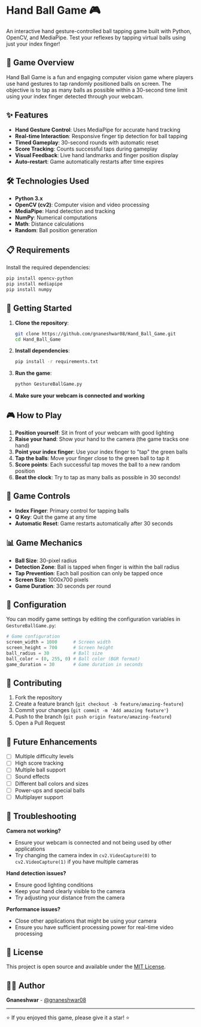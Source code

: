 # Hand Ball Game 🎮

An interactive hand gesture-controlled ball tapping game built with Python, OpenCV, and MediaPipe. Test your reflexes by tapping virtual balls using just your index finger!

## 🎯 Game Overview

Hand Ball Game is a fun and engaging computer vision game where players use hand gestures to tap randomly positioned balls on screen. The objective is to tap as many balls as possible within a 30-second time limit using your index finger detected through your webcam.

## ✨ Features

- **Hand Gesture Control**: Uses MediaPipe for accurate hand tracking
- **Real-time Interaction**: Responsive finger tip detection for ball tapping
- **Timed Gameplay**: 30-second rounds with automatic reset
- **Score Tracking**: Counts successful taps during gameplay
- **Visual Feedback**: Live hand landmarks and finger position display
- **Auto-restart**: Game automatically restarts after time expires

## 🛠️ Technologies Used

- **Python 3.x**
- **OpenCV (cv2)**: Computer vision and video processing
- **MediaPipe**: Hand detection and tracking
- **NumPy**: Numerical computations
- **Math**: Distance calculations
- **Random**: Ball position generation

## 📋 Requirements

Install the required dependencies:

```bash
pip install opencv-python
pip install mediapipe
pip install numpy
```

## 🚀 Getting Started

1. **Clone the repository**:
   ```bash
   git clone https://github.com/gnaneshwar08/Hand_Ball_Game.git
   cd Hand_Ball_Game
   ```

2. **Install dependencies**:
   ```bash
   pip install -r requirements.txt
   ```

3. **Run the game**:
   ```bash
   python GestureBallGame.py
   ```

4. **Make sure your webcam is connected and working**

## 🎮 How to Play

1. **Position yourself**: Sit in front of your webcam with good lighting
2. **Raise your hand**: Show your hand to the camera (the game tracks one hand)
3. **Point your index finger**: Use your index finger to "tap" the green balls
4. **Tap the balls**: Move your finger close to the green ball to tap it
5. **Score points**: Each successful tap moves the ball to a new random position
6. **Beat the clock**: Try to tap as many balls as possible in 30 seconds!

## 🎯 Game Controls

- **Index Finger**: Primary control for tapping balls
- **Q Key**: Quit the game at any time
- **Automatic Reset**: Game restarts automatically after 30 seconds

## 📊 Game Mechanics

- **Ball Size**: 30-pixel radius
- **Detection Zone**: Ball is tapped when finger is within the ball radius
- **Tap Prevention**: Each ball position can only be tapped once
- **Screen Size**: 1000x700 pixels
- **Game Duration**: 30 seconds per round

## 🔧 Configuration

You can modify game settings by editing the configuration variables in `GestureBallGame.py`:

```python
# Game configuration
screen_width = 1000      # Screen width
screen_height = 700      # Screen height
ball_radius = 30         # Ball size
ball_color = (0, 255, 0) # Ball color (BGR format)
game_duration = 30       # Game duration in seconds
```

## 🤝 Contributing

1. Fork the repository
2. Create a feature branch (`git checkout -b feature/amazing-feature`)
3. Commit your changes (`git commit -m 'Add amazing feature'`)
4. Push to the branch (`git push origin feature/amazing-feature`)
5. Open a Pull Request

## 📝 Future Enhancements

- [ ] Multiple difficulty levels
- [ ] High score tracking
- [ ] Multiple ball support
- [ ] Sound effects
- [ ] Different ball colors and sizes
- [ ] Power-ups and special balls
- [ ] Multiplayer support

## 🐛 Troubleshooting

**Camera not working?**
- Ensure your webcam is connected and not being used by other applications
- Try changing the camera index in `cv2.VideoCapture(0)` to `cv2.VideoCapture(1)` if you have multiple cameras

**Hand detection issues?**
- Ensure good lighting conditions
- Keep your hand clearly visible to the camera
- Try adjusting your distance from the camera

**Performance issues?**
- Close other applications that might be using your camera
- Ensure you have sufficient processing power for real-time video processing

## 📄 License

This project is open source and available under the [MIT License](LICENSE).

## 👨‍💻 Author

**Gnaneshwar** - [@gnaneshwar08](https://github.com/gnaneshwar08)

---

⭐ If you enjoyed this game, please give it a star! ⭐
